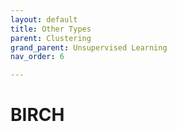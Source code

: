 ```yaml
---
layout: default
title: Other Types
parent: Clustering
grand_parent: Unsupervised Learning
nav_order: 6

---
```

# BIRCH